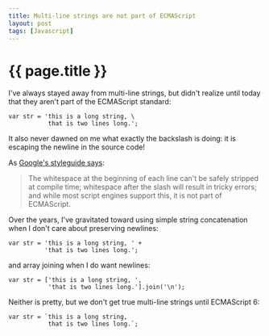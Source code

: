 ```yaml
---
title: Multi-line strings are not part of ECMAScript
layout: post
tags: [Javascript]
---
```


# {{ page.title }}

I've always stayed away from multi-line strings, but didn't realize until today that they aren't part of the ECMAScript standard:

```
var str = 'this is a long string, \
           that is two lines long.';
```

It also never dawned on me what exactly the backslash is doing: it is escaping the newline in the source code!

As [Google's styleguide says](http://google-styleguide.googlecode.com/svn/trunk/javascriptguide.xml?showone=Multiline_string_literals#Multiline_string_literals):

> The whitespace at the beginning of each line
> can't be safely stripped at compile time;
> whitespace after the slash will result in tricky errors;
> and while most script engines support this, it is not part of ECMAScript.

Over the years, I've gravitated toward using simple string concatenation when I don't care about preserving newlines:

```
var str = 'this is a long string, ' +
          'that is two lines long.';
```

and array joining when I do want newlines:

```
var str = ['this is a long string, ',
           'that is two lines long.'].join('\n');
```

Neither is pretty, but we don't get true multi-line strings until ECMAScript 6:

```
var str = `this is a long string, 
           that is two lines long.`;
```